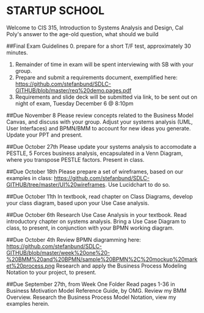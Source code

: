 # STARTUP SCHOOL
Welcome to CIS 315, Introduction to Systems Analysis and Design, 
Cal Poly's answer to the age-old question, what should we build

##Final Exam Guidelines
0. prepare for a short T/F test, approximately 30 minutes. 
1. Remainder of time in exam will be spent interviewing with SB with your group. 
2. Prepare and submit a requirements document, exemplified here: https://github.com/stefanbund/SDLC-GITHUB/blob/master/req%20demo.pages.pdf
3. Requirements and slide deck will be submitted via link, to be sent out on night of exam, Tuesday December 6 @ 8:10pm 

##Due November 8
Please review concepts related to the Business Model Canvas, and discuss with your group. Adjust your systems analysis (UML, User Interfaces) and BPMN/BMM to account for new ideas you generate. Update your PPT and present. 

##Due October 27th
Please update your systems analysis to accomodate a PESTLE, 5 Forces business analysis, encapsulated in a Venn Diagram, where you transpose PESTLE factors. Present in class.

##Due October 18th
Please prepare a set of wireframes, based on our examples in class: https://github.com/stefanbund/SDLC-GITHUB/tree/master/UI%20wireframes. Use Lucidchart to do so.

##Due October 11th
In textbook, read chapter on Class Diagrams, develop your class diagram, based upon your Use Case analysis. 

##Due October 6th
Research Use Case Analysis in your textbook. Read introductory chapter on systems analysis. Bring a Use Case Diagram to class, to present, in conjunction with your BPMN working diagram. 

##Due October 4th
Review BPMN diagramming here: https://github.com/stefanbund/SDLC-GITHUB/blob/master/week%20one%20-%20BMM%20and%20BPMN/sample%20BPMN%2C%20mockup%20market%20process.png
Research and apply the Business Process Modeling Notation to your project, to present. 

##Due September 27th, from Week One Folder
Read pages 1-36 in Business Motivation Model Reference Guide, by OMG. Review my BMM Overview. Research the Business Process Model Notation, view my examples herein. 


